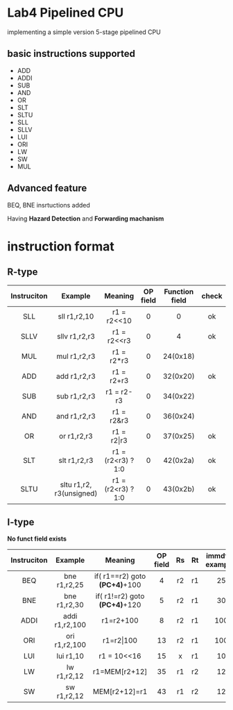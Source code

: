 # Lab4 Pipelined CPU

 implementing a simple version 5-stage pipelined CPU

## basic instructions supported

+ ADD
+ ADDI
+ SUB
+ AND
+ OR
+ SLT
+ SLTU
+ SLL
+ SLLV
+ LUI
+ ORI
+ LW
+ SW
+ MUL

## Advanced feature

BEQ, BNE insrtuctions added 

Having **Hazard Detection** and **Forwarding machanism**



# instruction format

## R-type

|Instruciton | Example | Meaning | OP field | Function field |check|
|:-:        |:-:   |:-:| :-:|:-:|:-:|
|SLL| sll r1,r2,10| r1 = r2<<10 | 0 | 0 | ok|
|SLLV| sllv r1,r2,r3| r1 = r2<<r3 | 0 | 4 |ok|
|MUL| mul r1,r2,r3| r1 = r2*r3| 0 | 24(0x18) |
|ADD| add r1,r2,r3| r1 = r2+r3| 0 | 32(0x20) | ok|
|SUB| sub r1,r2,r3| r1 = r2-r3| 0 | 34(0x22) |
|AND| and r1,r2,r3| r1 = r2&r3| 0 | 36(0x24) | 
|OR| or r1,r2,r3| r1 = r2\|r3| 0 | 37(0x25) | ok|
|SLT| slt r1,r2,r3| r1 = (r2<r3) ? 1:0 | 0 | 42(0x2a) |ok|
|SLTU| sltu r1,r2, r3(unsigned)| r1 = (r2<r3) ? 1:0 | 0 | 43(0x2b) |ok|



## I-type
**No funct field exists** 

|Instruciton|Example | Meaning | OP field| Rs | Rt| immdt(in example) |check|
|:-:|:-:|:-:|:-:|:-:| :-:|:-:|:-:|
|BEQ|bne r1,r2,25 |if( r1==r2) goto **(PC+4)**+100| 4 |r2|r1|25|
|BNE|bne r1,r2,30 |if( r1!=r2) goto **(PC+4)**+120| 5 |r2|r1|30|
|ADDI|addi r1,r2,100 |r1=r2+100| 8 |r2|r1|100|
|ORI|ori r1,r2,100 |r1=r2\|100| 13 |r2|r1|100|ok|
|LUI|lui r1,10 | r1 = 10<<16| 15 |x|r1|10|ok|
|LW|lw r1,r2,12| r1=MEM[r2+12]| 35 |r1|r2|12|
|SW|sw r1,r2,12| MEM[r2+12]=r1| 43 |r1|r2|12|


 